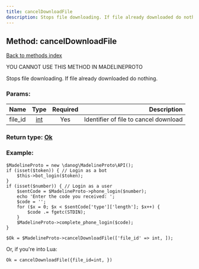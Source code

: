 ```yaml
---
title: cancelDownloadFile
description: Stops file downloading. If file already downloaded do nothing.
---
```

## Method: cancelDownloadFile  
[Back to methods index](index.md)


YOU CANNOT USE THIS METHOD IN MADELINEPROTO


Stops file downloading. If file already downloaded do nothing.

### Params:

| Name     |    Type       | Required | Description |
|----------|:-------------:|:--------:|------------:|
|file\_id|[int](../types/int.md) | Yes|Identifier of file to cancel download|


### Return type: [Ok](../types/Ok.md)

### Example:


```
$MadelineProto = new \danog\MadelineProto\API();
if (isset($token)) { // Login as a bot
    $this->bot_login($token);
}
if (isset($number)) { // Login as a user
    $sentCode = $MadelineProto->phone_login($number);
    echo 'Enter the code you received: ';
    $code = '';
    for ($x = 0; $x < $sentCode['type']['length']; $x++) {
        $code .= fgetc(STDIN);
    }
    $MadelineProto->complete_phone_login($code);
}

$Ok = $MadelineProto->cancelDownloadFile(['file_id' => int, ]);
```

Or, if you're into Lua:

```
Ok = cancelDownloadFile({file_id=int, })
```

